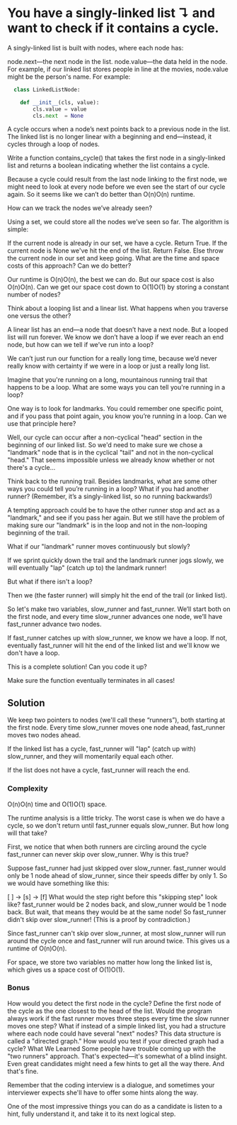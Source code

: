 # You have a singly-linked list ↴ and want to check if it contains a cycle.

A singly-linked list is built with nodes, where each node has:

node.next—the next node in the list.
node.value—the data held in the node. For example, if our linked list stores people in line at the movies, node.value might be the person's name.
For example:

``` python
  class LinkedListNode:

    def __init__(cls, value):
        cls.value = value
        cls.next  = None
```

A cycle occurs when a node’s next points back to a previous node in the list. The linked list is no longer linear with a beginning and end—instead, it cycles through a loop of nodes.

Write a function contains_cycle() that takes the first node in a singly-linked list and returns a boolean indicating whether the list contains a cycle.

Because a cycle could result from the last node linking to the first node, we might need to look at every node before we even see the start of our cycle again. So it seems like we can’t do better than O(n)O(n) runtime.

How can we track the nodes we’ve already seen?

Using a set, we could store all the nodes we’ve seen so far. The algorithm is simple:

If the current node is already in our set, we have a cycle. Return True.
If the current node is None we've hit the end of the list. Return False.
Else throw the current node in our set and keep going.
What are the time and space costs of this approach? Can we do better?

Our runtime is O(n)O(n), the best we can do. But our space cost is also O(n)O(n). Can we get our space cost down to O(1)O(1) by storing a constant number of nodes?

Think about a looping list and a linear list. What happens when you traverse one versus the other?

A linear list has an end—a node that doesn’t have a next node. But a looped list will run forever. We know we don’t have a loop if we ever reach an end node, but how can we tell if we’ve run into a loop?

We can’t just run our function for a really long time, because we’d never really know with certainty if we were in a loop or just a really long list.

Imagine that you're running on a long, mountainous running trail that happens to be a loop. What are some ways you can tell you're running in a loop?

One way is to look for landmarks. You could remember one specific point, and if you pass that point again, you know you’re running in a loop. Can we use that principle here?

Well, our cycle can occur after a non-cyclical "head" section in the beginning of our linked list. So we'd need to make sure we chose a "landmark" node that is in the cyclical "tail" and not in the non-cyclical "head." That seems impossible unless we already know whether or not there's a cycle...

Think back to the running trail. Besides landmarks, what are some other ways you could tell you’re running in a loop? What if you had another runner? (Remember, it’s a singly-linked list, so no running backwards!)

A tempting approach could be to have the other runner stop and act as a "landmark," and see if you pass her again. But we still have the problem of making sure our "landmark" is in the loop and not in the non-looping beginning of the trail.

What if our "landmark" runner moves continuously but slowly?

If we sprint quickly down the trail and the landmark runner jogs slowly, we will eventually "lap" (catch up to) the landmark runner!

But what if there isn't a loop?

Then we (the faster runner) will simply hit the end of the trail (or linked list).

So let's make two variables, slow_runner and fast_runner. We’ll start both on the first node, and every time slow_runner advances one node, we’ll have fast_runner advance two nodes.

If fast_runner catches up with slow_runner, we know we have a loop. If not, eventually fast_runner will hit the end of the linked list and we'll know we don't have a loop.

This is a complete solution! Can you code it up?

Make sure the function eventually terminates in all cases!

## Solution

We keep two pointers to nodes (we'll call these “runners”), both starting at the first node. Every time slow_runner moves one node ahead, fast_runner moves two nodes ahead.

If the linked list has a cycle, fast_runner will "lap" (catch up with) slow_runner, and they will momentarily equal each other.

If the list does not have a cycle, fast_runner will reach the end.

### Complexity
O(n)O(n) time and O(1)O(1) space.

The runtime analysis is a little tricky. The worst case is when we do have a cycle, so we don't return until fast_runner equals slow_runner. But how long will that take?

First, we notice that when both runners are circling around the cycle fast_runner can never skip over slow_runner. Why is this true?

Suppose fast_runner had just skipped over slow_runner. fast_runner would only be 1 node ahead of slow_runner, since their speeds differ by only 1. So we would have something like this:

  [ ] -> [s] -> [f]
What would the step right before this "skipping step" look like? fast_runner would be 2 nodes back, and slow_runner would be 1 node back. But wait, that means they would be at the same node! So fast_runner didn't skip over slow_runner! (This is a proof by contradiction.)

Since fast_runner can't skip over slow_runner, at most slow_runner will run around the cycle once and fast_runner will run around twice. This gives us a runtime of O(n)O(n).

For space, we store two variables no matter how long the linked list is, which gives us a space cost of O(1)O(1).

### Bonus
How would you detect the first node in the cycle? Define the first node of the cycle as the one closest to the head of the list.
Would the program always work if the fast runner moves three steps every time the slow runner moves one step?
What if instead of a simple linked list, you had a structure where each node could have several "next" nodes? This data structure is called a "directed graph." How would you test if your directed graph had a cycle?
What We Learned
Some people have trouble coming up with the "two runners" approach. That's expected—it's somewhat of a blind insight. Even great candidates might need a few hints to get all the way there. And that's fine.

Remember that the coding interview is a dialogue, and sometimes your interviewer expects she'll have to offer some hints along the way.

One of the most impressive things you can do as a candidate is listen to a hint, fully understand it, and take it to its next logical step.
